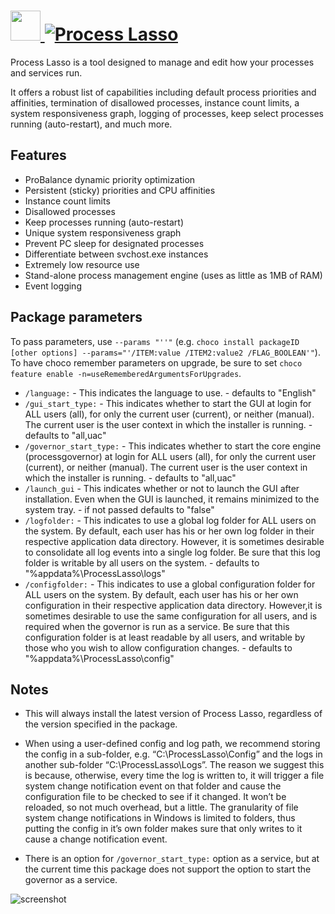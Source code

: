# [<img src="https://cdn.jsdelivr.net/gh/JourneyOver/chocolatey-packages@c28e2ded32fc8910b6227c10fdaf5cd0c17091c3/icons/plasso.png" height="48" width="48" /> ![Process Lasso](https://img.shields.io/chocolatey/v/plasso.svg?label=Process%20Lasso&style=for-the-badge)](https://chocolatey.org/packages/plasso)

Process Lasso is a tool designed to manage and edit how your processes and services run.

It offers a robust list of capabilities including default process priorities and affinities, termination of disallowed processes, instance count limits, a system responsiveness graph, logging of processes, keep select processes running (auto-restart), and much more.

## Features

- ProBalance dynamic priority optimization
- Persistent (sticky) priorities and CPU affinities
- Instance count limits
- Disallowed processes
- Keep processes running (auto-restart)
- Unique system responsiveness graph
- Prevent PC sleep for designated processes
- Differentiate between svchost.exe instances
- Extremely low resource use
- Stand-alone process management engine (uses as little as 1MB of RAM)
- Event logging

## Package parameters

To pass parameters, use `--params "''"` (e.g. `choco install packageID [other options] --params="'/ITEM:value /ITEM2:value2 /FLAG_BOOLEAN'"`).
To have choco remember parameters on upgrade, be sure to set `choco feature enable -n=useRememberedArgumentsForUpgrades`.

- `/language:` - This indicates the language to use. - defaults to "English"
- `/gui_start_type:` - This indicates whether to start the GUI at login for ALL users (all), for only the current user (current), or neither (manual). The current user is the user context in which the installer is running. - defaults to "all,uac"
- `/governor_start_type:` - This indicates whether to start the core engine (processgovernor) at login for ALL users (all), for only the current user (current), or neither (manual). The current user is the user context in which the installer is running. - defaults to "all,uac"
- `/launch_gui` - This indicates whether or not to launch the GUI after installation. Even when the GUI is launched, it remains minimized to the system tray. - if not passed defaults to "false"
- `/logfolder:` - This indicates to use a global log folder for ALL users on the system. By default, each user has his or her own log folder in their respective application data directory. However, it is sometimes desirable to consolidate all log events into a single log folder. Be sure that this log folder is writable by all users on the system. - defaults to "%appdata%\\ProcessLasso\\logs"
- `/configfolder:` - This indicates to use a global configuration folder for ALL users on the system. By default, each user has his or her own configuration in their respective application data directory. However,it is sometimes desirable to use the same configuration for all users, and is required when the governor is run as a service. Be sure that this configuration folder is at least readable by all users, and writable by those who you wish to allow configuration changes. - defaults to "%appdata%\\ProcessLasso\\config"

## Notes

- This will always install the latest version of Process Lasso, regardless of the version specified in the package.

- When using a user-defined config and log path, we recommend storing the config in a sub-folder, e.g. “C:\\ProcessLasso\\Config” and the logs in another sub-folder “C:\\ProcessLasso\\Logs”. The reason we suggest this is because, otherwise, every time the log is written to, it will trigger a file system change notification event on that folder and cause the configuration file to be checked to see if it changed. It won’t be reloaded, so not much overhead, but a little. The granularity of file system change notifications in Windows is limited to folders, thus putting the config in it’s own folder makes sure that only writes to it cause a change notification event.

- There is an option for `/governor_start_type:` option as a service, but at the current time this package does not support the option to start the governor as a service.

![screenshot](https://raw.githubusercontent.com/JourneyOver/chocolatey-packages/master/readme_imgs/plasso.png)

